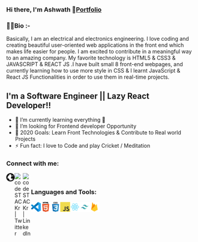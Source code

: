 ### Hi there, I'm Ashwath 👋[Portfolio](https://ashwathportfolio.netlify.app/)

### 👨‍💻Bio :- 
Basically, I am an electrical and electronics engineering. I love coding and creating beautiful user-oriented web applications in the front end which makes life easier for      people. I am excited to contribute in a meaningful way to an amazing company. My favorite technology is HTML5 & CSS3 & JAVASCRIPT & REACT JS .I have built small 8 front-end webpages, and currently learning how to use more style in CSS & I learnt JavaScript & React JS Functionalities in order to use them in real-time projects.

## I'm a Software Engineer || Lazy React Developer!!

- 🌱 I’m currently learning everything 🤣
- 👯 I’m looking for Frontend developer Opportunity
- 🥅 2020 Goals: Learn Front Technologies & Contribute to Real world Projects
- ⚡ Fun fact: I love to Code and play Cricket / Meditation

### Connect with me:

[<img align="left" alt="codeSTACKr.com" width="22px" src="https://raw.githubusercontent.com/iconic/open-iconic/master/svg/globe.svg" />][website]

[<img align="left" alt="codeSTACKr | Twitter" width="22px" src="https://cdn.jsdelivr.net/npm/simple-icons@v3/icons/twitter.svg" />][twitter]
[<img align="left" alt="codeSTACKr | LinkedIn" width="22px" src="https://cdn.jsdelivr.net/npm/simple-icons@v3/icons/linkedin.svg" />][linkedin]

<br />

### Languages and Tools:

<img align="left" alt="Visual Studio Code" width="26px" src="https://raw.githubusercontent.com/github/explore/80688e429a7d4ef2fca1e82350fe8e3517d3494d/topics/visual-studio-code/visual-studio-code.png" />
<img align="left" alt="HTML5" width="26px" src="https://raw.githubusercontent.com/github/explore/80688e429a7d4ef2fca1e82350fe8e3517d3494d/topics/html/html.png" />
<img align="left" alt="CSS3" width="26px" src="https://raw.githubusercontent.com/github/explore/80688e429a7d4ef2fca1e82350fe8e3517d3494d/topics/css/css.png" />
<img align="left" alt="JavaScript" width="26px" src="https://raw.githubusercontent.com/github/explore/80688e429a7d4ef2fca1e82350fe8e3517d3494d/topics/javascript/javascript.png" />
<img align="left" alt="React" width="26px" src="https://raw.githubusercontent.com/github/explore/80688e429a7d4ef2fca1e82350fe8e3517d3494d/topics/react/react.png" />
<img align="left" alt="React" width="26px" src="https://raw.githubusercontent.com/github/explore/80688e429a7d4ef2fca1e82350fe8e3517d3494d/topics/tailwind/tailwind.png" />
<img align="left" alt="React" width="26px" src="https://raw.githubusercontent.com/github/explore/80688e429a7d4ef2fca1e82350fe8e3517d3494d/topics/firebase/firebase.png" />


<br />


[website]: https://ashwathportfolio.netlify.app/
[linkedin]: https://www.linkedin.com/in/ashwath-m-n-9278421a0/
[twitter]: https://twitter.com/home


